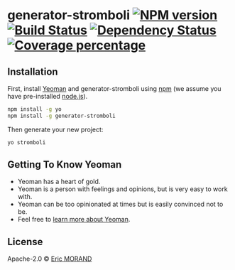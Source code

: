 # generator-stromboli [![NPM version][npm-image]][npm-url] [![Build Status][travis-image]][travis-url] [![Dependency Status][daviddm-image]][daviddm-url] [![Coverage percentage][coveralls-image]][coveralls-url]
> 

## Installation

First, install [Yeoman](http://yeoman.io) and generator-stromboli using [npm](https://www.npmjs.com/) (we assume you have pre-installed [node.js](https://nodejs.org/)).

```bash
npm install -g yo
npm install -g generator-stromboli
```

Then generate your new project:

```bash
yo stromboli
```

## Getting To Know Yeoman

 * Yeoman has a heart of gold.
 * Yeoman is a person with feelings and opinions, but is very easy to work with.
 * Yeoman can be too opinionated at times but is easily convinced not to be.
 * Feel free to [learn more about Yeoman](http://yeoman.io/).

## License

Apache-2.0 © [Eric MORAND]()


[npm-image]: https://badge.fury.io/js/generator-stromboli.svg
[npm-url]: https://npmjs.org/package/generator-stromboli
[travis-image]: https://travis-ci.org/ericmorand/generator-stromboli.svg?branch=master
[travis-url]: https://travis-ci.org/ericmorand/generator-stromboli
[daviddm-image]: https://david-dm.org/ericmorand/generator-stromboli.svg?theme=shields.io
[daviddm-url]: https://david-dm.org/ericmorand@b/generator-stromboli
[coveralls-image]: https://coveralls.io/repos/ericmorand/generator-stromboli/badge.svg
[coveralls-url]: https://coveralls.io/r/ericmorand/generator-stromboli
